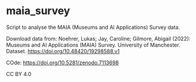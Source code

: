 # maia_survey

Script to analyse the MAIA (Museums and AI Applications) Survey data.

Download data from: 
Noehrer, Lukas; Jay, Caroline; Gilmore, Abigail (2022): Museums and AI Applications (MAIA) Survey. University of Manchester. Dataset. https://doi.org/10.48420/19298588.v1 

COde: https://doi.org/10.5281/zenodo.7113698

CC BY 4.0
